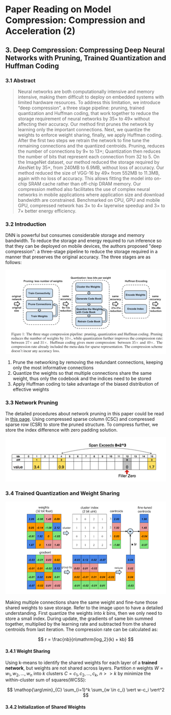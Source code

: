 # Paper Reading on Model Compression: Compression and Acceleration (2)

## 3. Deep Compression: Compressing Deep Neural Networks with Pruning, Trained Quantization and Huffman Coding

### 3.1 Abstract

> Neural networks are both computationally intensive and memory intensive, making them difficult to deploy on embedded systems with limited hardware resources. To address this limitation, we introduce “deep compression”, a three stage pipeline: pruning, trained quantization and Huffman coding, that work together to reduce the storage requirement of neural networks by 35× to 49× without affecting their accuracy. Our method first prunes the network by learning only the important connections. Next, we quantize the weights to enforce weight sharing, finally, we apply Huffman coding. After the first two steps we retrain the network to fine tune the remaining connections and the quantized centroids. Pruning, reduces the number of connections by 9× to 13×; Quantization then reduces the number of bits that represent each connection from 32 to 5. On the ImageNet dataset, our method reduced the storage required by AlexNet by 35×, from 240MB to 6.9MB, without loss of accuracy. Our method reduced the size of VGG-16 by 49× from 552MB to 11.3MB, again with no loss of accuracy. This allows fitting the model into on-chip SRAM cache rather than off-chip DRAM memory. Our compression method also facilitates the use of complex neural networks in mobile applications where application size and download bandwidth are constrained. Benchmarked on CPU, GPU and mobile GPU, compressed network has 3× to 4× layerwise speedup and 3× to 7× better energy efficiency.

### 3.2 Introduction

DNN is powerful but consumes considerable storage and memory bandwidth. To reduce the storage and energy required to run inference so that they can be deployed on mobile devices, the authors proposed "deep compression": a three-stage pipeline to reduce the storage required in a manner that preserves the original accuracy. The three stages are as follows:

![The Three Stage Compression Pipeline](../images/three_stage_compression_pipeline.png)

1. Prune the networking by removing the redundant connections, keeping only the most informative connections
2. Quantize the weights so that multiple connections share the same weight, thus only the codebook and the indices need to be stored
3. Apply Huffman coding to take advantage of the biased distribution of effective weights

### 3.3 Network Pruning

The detailed procedures about network pruning in this paper could be read in [this page](paper_reading_on_model_compression.html). Using compressed sparse column (CSC) and compressed sparse row (CSR) to store the pruned structure. To compress further, we store the index difference with zero padding solution.

![Representing the matrix sparsity with relative index. Padding filter zero to prevent overflow](../images/zero_padding.png)

### 3.4 Trained Quantization and Weight Sharing

![Weight sharing by scalar quantization (top) and centroids fine-tuning (bottom)](../images/quantization_and_weight_sharing.png)

Making multiple connections share the same weight and fine-tune those shared weights to save storage. Refer to the image upon to have a detailed understanding. First quantize the weights into $k$ bins, then we only need to store a small index. During update, the gradients of same bin summed together, multiplied by the learning rate and subtracted from the shared centroids from last iteration. The compression rate can be calculated as:

$$
r = \frac{nb}{n\mathrm{log_2}(k) + kb}
$$

#### 3.4.1 Weight Sharing

Using k-means to identify the shared weights for each layer of a **trained network**, but weights are not shared across layers. Partition $n$ weights $W = {w_1, w_2, \dots, w_n}$ into $k$ clusters $C = {c_1, c_2, \dots, c_k}$, $n>>k$ by minimize the within-cluster sum of squares(WCSS):

$$
\mathop{\arg\min}_{C} \sum_{i=1}^k \sum_{w \in c_i} \vert w-c_i \vert^2
$$

#### 3.4.2 Initialization of Shared Weights


